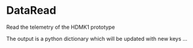 # DataRead
Read the telemetry of the HDMK1 prototype

The output is a python dictionary which will be updated with new keys ...
